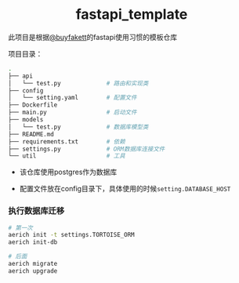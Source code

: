 <h1 align="center">fastapi_template</h1>

此项目是根据[@buyfakett](https://github.com/buyfakett)的fastapi使用习惯的模板仓库

项目目录：

```bash
.
├── api
│   └── test.py				# 路由和实现类
├── config
│   └── setting.yaml		# 配置文件
├── Dockerfile
├── main.py					# 启动文件
├── models
│   └── test.py				# 数据库模型类
├── README.md
├── requirements.txt		# 依赖
├── settings.py				# ORM数据库连接文件
└── util					# 工具
```

- 该仓库使用postgres作为数据库

- 配置文件放在config目录下，具体使用的时候`setting.DATABASE_HOST`

### 执行数据库迁移

```bash
# 第一次
aerich init -t settings.TORTOISE_ORM
aerich init-db
```

```bash
# 后面
aerich migrate
aerich upgrade
```
